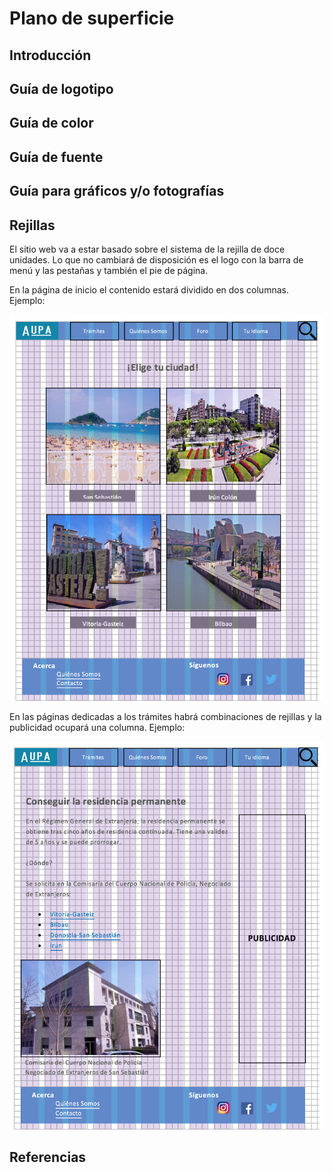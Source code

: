 # Plano de superficie

## Introducción 

## Guía de logotipo

## Guía de color

## Guía de fuente

## Guía para gráficos y/o fotografías 

## Rejillas

El sitio web va a estar basado sobre el sistema de la rejilla de doce unidades. Lo que no cambiará de disposición es el logo con la barra de menú y las pestañas y también el pie de página. 

En la página de inicio el contenido estará dividido en dos columnas. 
Ejemplo:

![Pagina de inicio](rejillas1.png)

En las páginas dedicadas a los trámites habrá combinaciones de rejillas y la publicidad ocupará una columna.
Ejemplo:

![Pagina de articulo](rejillas2.png)

## Referencias